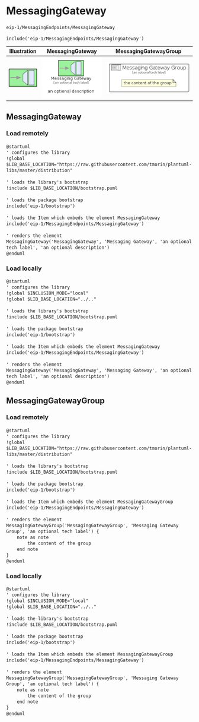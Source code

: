 # MessagingGateway


```text
eip-1/MessagingEndpoints/MessagingGateway
```

```text
include('eip-1/MessagingEndpoints/MessagingGateway')
```



| Illustration | MessagingGateway | MessagingGatewayGroup |
| :---: | :---: | :---: |
| ![illustration for Illustration](../../eip-1/MessagingEndpoints/MessagingGateway.png) | ![illustration for MessagingGateway](../../eip-1/MessagingEndpoints/MessagingGateway.Local.png) | ![illustration for MessagingGatewayGroup](../../eip-1/MessagingEndpoints/MessagingGatewayGroup.Local.png) |




## MessagingGateway

### Load remotely
```plantuml
@startuml
' configures the library
!global $LIB_BASE_LOCATION="https://raw.githubusercontent.com/tmorin/plantuml-libs/master/distribution"

' loads the library's bootstrap
!include $LIB_BASE_LOCATION/bootstrap.puml

' loads the package bootstrap
include('eip-1/bootstrap')

' loads the Item which embeds the element MessagingGateway
include('eip-1/MessagingEndpoints/MessagingGateway')

' renders the element
MessagingGateway('MessagingGateway', 'Messaging Gateway', 'an optional tech label', 'an optional description')
@enduml
```

### Load locally
```plantuml
@startuml
' configures the library
!global $INCLUSION_MODE="local"
!global $LIB_BASE_LOCATION="../.."

' loads the library's bootstrap
!include $LIB_BASE_LOCATION/bootstrap.puml

' loads the package bootstrap
include('eip-1/bootstrap')

' loads the Item which embeds the element MessagingGateway
include('eip-1/MessagingEndpoints/MessagingGateway')

' renders the element
MessagingGateway('MessagingGateway', 'Messaging Gateway', 'an optional tech label', 'an optional description')
@enduml
```

## MessagingGatewayGroup

### Load remotely
```plantuml
@startuml
' configures the library
!global $LIB_BASE_LOCATION="https://raw.githubusercontent.com/tmorin/plantuml-libs/master/distribution"

' loads the library's bootstrap
!include $LIB_BASE_LOCATION/bootstrap.puml

' loads the package bootstrap
include('eip-1/bootstrap')

' loads the Item which embeds the element MessagingGatewayGroup
include('eip-1/MessagingEndpoints/MessagingGateway')

' renders the element
MessagingGatewayGroup('MessagingGatewayGroup', 'Messaging Gateway Group', 'an optional tech label') {
    note as note
        the content of the group
    end note
}
@enduml
```

### Load locally
```plantuml
@startuml
' configures the library
!global $INCLUSION_MODE="local"
!global $LIB_BASE_LOCATION="../.."

' loads the library's bootstrap
!include $LIB_BASE_LOCATION/bootstrap.puml

' loads the package bootstrap
include('eip-1/bootstrap')

' loads the Item which embeds the element MessagingGatewayGroup
include('eip-1/MessagingEndpoints/MessagingGateway')

' renders the element
MessagingGatewayGroup('MessagingGatewayGroup', 'Messaging Gateway Group', 'an optional tech label') {
    note as note
        the content of the group
    end note
}
@enduml
```

